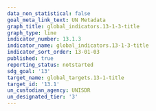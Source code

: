```yaml
---
data_non_statistical: false
goal_meta_link_text: UN Metadata
graph_title: global_indicators.13-1-3-title
graph_type: line
indicator_number: 13.1.3
indicator_name: global_indicators.13-1-3-title
indicator_sort_order: 13-01-03
published: true
reporting_status: notstarted
sdg_goal: '13'
target_name: global_targets.13-1-title
target_id: '13.1'
un_custodian_agency: UNISDR
un_designated_tier: '3'
---
```

